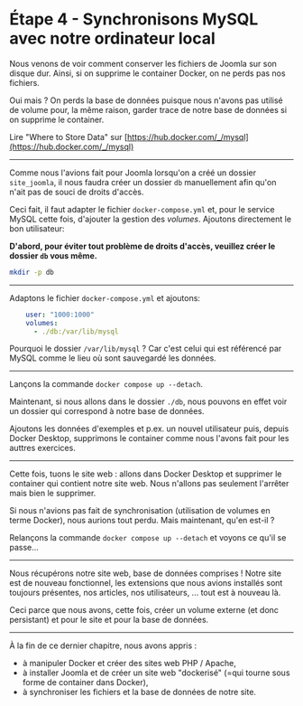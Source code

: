 # Étape 4 - Synchronisons MySQL avec notre ordinateur local

Nous venons de voir comment conserver les fichiers de Joomla sur son disque dur. Ainsi, si on supprime le container Docker, on ne perds pas nos fichiers.

Oui mais ? On perds la base de données puisque nous n'avons pas utilisé de volume pour, la même raison, garder trace de notre base de données si on supprime le container.

Lire "Where to Store Data" sur [https://hub.docker.com/_/mysql](https://hub.docker.com/_/mysql)

----

Comme nous l'avions fait pour Joomla lorsqu'on a créé un dossier `site_joomla`, il nous faudra créer un dossier `db` manuellement afin qu'on n'ait pas de souci de droits d'accès.

Ceci fait, il faut adapter le fichier `docker-compose.yml` et, pour le service MySQL cette fois, d'ajouter la gestion des *volumes*. Ajoutons directement le bon utilisateur:

**D'abord, pour éviter tout problème de droits d'accès, veuillez créer le dossier `db` vous même.**

```bash
mkdir -p db
```

----

Adaptons le fichier `docker-compose.yml` et ajoutons: 

```yml
    user: "1000:1000"
    volumes:
      - ./db:/var/lib/mysql
```

Pourquoi le dossier `/var/lib/mysql` ? Car c'est celui qui est référencé par MySQL comme le lieu où sont sauvegardé les données.

----

Lançons la commande `docker compose up --detach`.

Maintenant, si nous allons dans le dossier `./db`, nous pouvons en effet voir un dossier qui correspond à notre base de données.

Ajoutons les données d'exemples et p.ex. un nouvel utilisateur puis, depuis Docker Desktop, supprimons le container comme nous l'avons fait pour les auttres exercices.

----

Cette fois, tuons le site web : allons dans Docker Desktop et supprimer le container qui contient notre site web. Nous n'allons pas seulement l'arrêter mais bien le supprimer. 

Si nous n'avions pas fait de synchronisation (utilisation de volumes en terme Docker), nous aurions tout perdu. Mais maintenant, qu'en est-il ? 

Relançons la commande `docker compose up --detach` et voyons ce qu'il se passe...

----

Nous récupérons notre site web, base de données comprises ! Notre site est de nouveau fonctionnel, les extensions que nous avions installés sont toujours présentes, nos articles, nos utilisateurs, ... tout est à nouveau là.

Ceci parce que nous avons, cette fois, créer un volume externe (et donc persistant) et pour le site et pour la base de données.

----

À la fin de ce dernier chapitre, nous avons appris :

* à manipuler Docker et créer des sites web PHP / Apache,
* à installer Joomla et de créer un site web "dockerisé" (=qui tourne sous forme de container dans Docker),
* à synchroniser les fichiers et la base de données de notre site.
